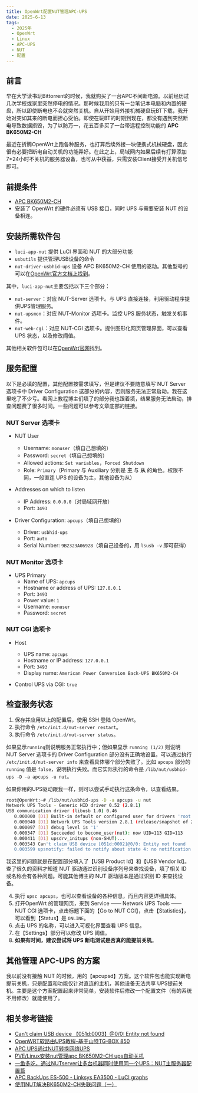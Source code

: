 ```yaml
---
title: OpenWrt配置NUT管理APC-UPS
date: 2025-6-13
tags:
  - 2025年
  - OpenWrt
  - Linux
  - APC-UPS
  - NUT
  - 配置
---
```



## 前言

早在大学读书玩Bittorrent的时候，我就购买了一台APC不间断电源。以前经历过几次学校或家里突然停电的情况。那时候我用的只有一台笔记本电脑和内置的硬盘，所以即使断电也不会就突然关机。自从开始用外接机械硬盘玩BT下载，我开始对突如其来的断电而担心受怕。即使在玩BT的时期到现在，都没有遇到突然断电导致数据损毁，为了以防万一，花五百多买了一台带远程控制功能的 **APC BK650M2-CH**

最近在折腾OpenWrt上跑各种服务，也打算后续外接一块便携式机械硬盘，因此很有必要把断电自动关机的功能弄好。在此之上，局域网内如果后续有打算添加7*24小时不关机的服务器设备，也可从中获益，只需安装Client接受开关机信号即可。


## 前提条件

- [APC BK650M2-CH](https://networkupstools.org/ddl/APC/Back-UPS_BK650M2-CH.html)
- 安装了 OpenWrt 的硬件必须有 USB 接口，同时 UPS 与需要安装 NUT 的设备相连。


## 安装所需软件包

- `luci-app-nut` 提供 LuCI 界面和 NUT 的大部分功能
- `usbutils` 提供管理USB设备的命令
- `nut-driver-usbhid-ups` 设备 APC BK650M2-CH 使用的驱动。其他型号的可以在[OpenWrt官方文档上找到](https://openwrt.org/docs/guide-user/services/ups/software.nut)。

其中，`luci-app-nut`主要包括以下三个部分：

- `nut-server`：对应 NUT-Server 选项卡。与 UPS 直接连接，利用驱动程序提供UPS管理服务。
- `nut-upsmon`：对应 NUT-Monitor 选项卡。监控 UPS 服务状态，触发关机事件。
- `nut-web-cgi`：对应 NUT-CGI 选项卡。提供图形化网页管理界面，可以查看 UPS 状态，以及修改阈值。

其他相关软件包可以在[OpenWrt官网](https://openwrt.org/docs/guide-user/services/ups/software.nut#package_selection)找到。


## 服务配置

以下是必填的配置，其他配置按需求填写，但是建议不要随意填写 NUT Server 选项卡中 Driver Configuration 这部分的内容，否则服务无法正常启动。我在这里吃了不少亏。看网上教程博主们填了的部分我也跟着填，结果服务无法启动，排查问题费了很多时间。一些问题可以参考文章底部的链接。

### NUT Server 选项卡

- NUT User
  - Username: `monuser`（填自己想填的）
  - Password: `secret`（填自己想填的）
  - Allowed actions: `Set variables`，`Forced Shutdown`
  - Role: `Primary`（Primary 与 Auxiliary 分别是 **主** 与 **从** 的角色。权限不同，一般直连 UPS 的设备为主，其他设备为从）

- Addresses on which to listen
  - IP Address: `0.0.0.0`（对局域网开放）
  - Port: `3493`

- Driver Configuration: `apcups`（填自己想填的）
  - Driver: `usbhid-ups`
  - Port: `auto`
  - Serial Number: `9B2323A06928`（填自己设备的，用 `lsusb -v` 即可获得）

### NUT Monitor 选项卡

- UPS Primary
  - Name of UPS: `apcups`
  - Hostname or address of UPS: `127.0.0.1`
  - Port: `3493`
  - Power value: `1`
  - Username: `monuser`
  - Password: `secret`

### NUT CGI 选项卡

- Host
  - UPS name: `apcups`
  - Hostname or IP address: `127.0.0.1`
  - Port: `3493`
  - Display name: `American Power Conversion Back-UPS BK650M2-CH`

- Control UPS via CGI: `true`


## 检查服务状态

1. 保存并应用以上的配置后，使用 SSH 登陆 OpenWrt。
2. 执行命令 `/etc/init.d/nut-server restart`。
3. 执行命令 `/etc/init.d/nut-server status`。

如果显示`running`则说明服务正常执行中；但如果显示 `running (1/2)` 则说明 NUT Server 选项卡的 Driver Configuration 部分没有正确地设置。可以通过执行 `/etc/init.d/nut-server info` 来查看具体哪个部分失败了。比如 `apcups` 部分的 `running` 值是 `false`，说明执行失败。而它实际执行的命令是 `/lib/nut/usbhid-ups -D -a apcups -u nut`。

如果你用的UPS驱动跟我一样，则可以尝试手动执行这条命令，以查看结果。

```bash
root@OpenWrt:~# /lib/nut/usbhid-ups -D -a apcups -u nut
Network UPS Tools - Generic HID driver 0.52 (2.8.1)
USB communication driver (libusb 1.0) 0.46
   0.000000	[D1] Built-in default or configured user for drivers 'root' was ignored due to 'nut' specified on command line
   0.000040	[D1] Network UPS Tools version 2.8.1 (release/snapshot of 2.8.1) built with aarch64-openwrt-linux-musl-gcc (OpenWrt GCC 13.3.0 r28698-0db2af95bc) 13.3.0 and configured with flags: --target=aarch64-openwrt-linux --host=aarch64-openwrt-linux --build=x86_64-pc-linux-gnu --disable-dependency-tracking --program-prefix= --program-suffix= --prefix=/usr --exec-prefix=/usr --bindir=/usr/bin --sbindir=/usr/sbin --libexecdir=/usr/lib --sysconfdir=/etc --datadir=/usr/share --localstatedir=/var --mandir=/usr/man --infodir=/usr/info --disable-nls --sysconfdir=/etc/nut --datadir=/usr/share/nut --with-dev --with-usb --without-avahi --without-snmp --with-serial --without-doc --with-neon --without-powerman --without-wrap --with-hotplug-dir=/etc/hotplug --with-cgi --without-ipmi --without-freeipmi --without-linux-i2c --without-ssl --without-libltdl --without-macosx_ups --with-statepath=/var/run/nut --with-pidpath=/var/run --with-drvpath=/lib/nut --with-user=root --with-group=root --with-gd-includes='-I/builder/shared-workdir/build/sdk/staging_dir/target-aarch64_cortex-a53_musl/usr/include -I/builder/shared-workdir/build/sdk/staging_dir/target-aarch64_cortex-a53_musl/usr/include/freetype2 -I/builder/shared-workdir/build/sdk/staging_dir/target-aarch64_cortex-a53_musl/usr/include/libpng16' --with-gd-libs='-L/builder/shared-workdir/build/sdk/staging_dir/target-aarch64_cortex-a53_musl/usr/lib -lgd'
   0.000097	[D1] debug level is '1'
   0.000347	[D1] Succeeded to become_user(nut): now UID=113 GID=113
   0.000411	[D1] upsdrv_initups (non-SHUT)...
   0.003543	Can't claim USB device [051d:0002]@0/0: Entity not found
   0.003599	upsnotify: failed to notify about state 4: no notification tech defined, will not spam more about it
```

我这里的问题就是在配置部分填入了【USB Product Id】和【USB Vendor Id】。查了很久的资料才知道 NUT 驱动通过识别设备序列号来查找设备，填了相关 ID 或名称会有各种问题。可能其他博主的 NUT 驱动版本是通过识别 ID 来查找设备。

4. 执行 `upsc apcups`，也可以查看设备的各种信息，而且内容更详细具体。
5. 打开OpenWrt 的管理网页，来到 Service —— Network UPS Tools —— NUT CGI 选项卡，点击标题下面的【Go to NUT CGI】，点击【Statistics】，可以看到【Status】是 `ONLINE`。
6. 点击 UPS 的名称，可以进入可视化界面查看 UPS 信息。
7. 在【Settings】部分可以修改 UPS 阈值。
8. **如果有时间，建议尝试将 UPS 断电测试是否真的能提前关机**。


## 其他管理 APC-UPS 的方案

我以前没有接触 NUT 的时候，用的【apcupsd】方案。这个软件包也能实现断电提前关机，只是配置和功能仅针对直连的主机，其他设备无法共享 UPS提前关机。主要是这个方案配置起来非常简单，安装软件后修改一个配置文件（有的系统不用修改）就能使用了。


## 相关参考链接

- [Can't claim USB device 【051d:0003】@0/0: Entity not found](https://community.home-assistant.io/t/nut-tools-only-1-usb-ups-at-a-time-works-solved/765244/7)
- [OpenWRT软路由UPS教程-基于山特TG-BOX 850](https://www.luqijian.com/2023/01/08/openwrt-with-ups-tutorial-based-on-santak-tg-box-850/)
- [APC UPS通过NUT转换网络UPS](https://blog.12ms.xyz/archives/2250)
- [PVE/Linux安装nut管理apc BK650M2-CH ups自动关机](https://www.haiyun.me/archives/1425.html)
- [一鱼多吃，通过NUTserver让多台机器同时使用同一个UPS：NUT主服务器配置篇](https://www.bilibili.com/opus/918271086007681026)
- [APC BackUps ES-500 - Linksys EA3500 - LuCI graphs](https://openwrt.org/docs/guide-user/services/ups/apcupsd_es500)
- [使用NUT解决BK650M2-CH失联问题（一）](https://www.alainlam.cn/?p=56)

